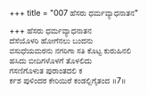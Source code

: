 +++
title = "007 ಹೆಸರು ಧರ್ಮವ್ಯಾಧನಾತನ"

+++
ಹೆಸರು ಧರ್ಮವ್ಯಾಧನಾತನ  
ದೆಸೆಯೊಳರಿ ಹೋಗೆನಲು ಬಂದನು  
ವಸುಧೆಯಮರನು ನಗರಿಗಾ ಸತಿ ಕೊಟ್ಟ ಕುರುಹಿನಲಿ   
ಹಸಿದು ಬೀದಿಗಳೊಳಗೆ ತೊಳಲಿದು  
ಗಸಣಿಗೊಳುತ ಪುರಾಂತದಲಿ ಕ  
ರ್ಕಶ ಪುಳಿಂದರ ಕೇರಿಯಿರೆ ಕಂಡಲ್ಲಿಗೈತಂದ      ॥7॥